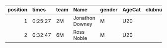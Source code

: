 |   position | times   | team   | Name            | gender   | AgeCat   |   clubnumber | Club name           | Website                            |   finishPosition |
|-----------:|:--------|:-------|:----------------|:---------|:---------|-------------:|:--------------------|:-----------------------------------|-----------------:|
|          1 | 0:25:27 | 2M     | Jonathon Downey | M        | U20      |            2 | Kilmarnock H&AC     | http://www.kilmarnockharriers.com/ |                2 |
|          2 | 0:32:47 | 6M     | Ross Noble      | M        | U20      |            6 | Cambuslang Harriers | https://cambuslangharriers.org/    |               57 |